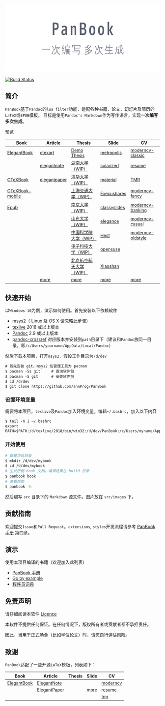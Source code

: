 <p align="center">
  <img height="220" src="src/images/logo.png">
</p>

[![Build Status](https://ci.annhe.net/api/badges/annProg/PanBook/status.svg)](https://ci.annhe.net/annProg/PanBook)

## 简介
`PanBook`基于`Pandoc`的`lua filter`功能，适配各种书籍，论文，幻灯片及简历的`LaTeX`或`EPUB`模板。
目标是使用`Pandoc's Markdown`作为写作语言，实现**一次编写 多次生成**。

预览

| Book | Article | Thesis | Slide | CV |
| --- | --- | --- | --- | --- |
|[ElegantBook](https://panbook.annhe.net/pub/PanBook-book-elegantbook-pc.pdf) | [ctexart](https://panbook.annhe.net/pub/article-art-ctexart.pdf)| [Demo Thesis](https://panbook.annhe.net/pub/thesis-thesis-thesis.pdf) | [metropolis](https://panbook.annhe.net/pub/beamer-slide-metropolis.pdf) |[moderncv-classic](https://panbook.annhe.net/pub/cv-cv-moderncv-classic-blue.pdf)|
|| [elegantnote](https://panbook.annhe.net/pub/article-art-elegantnote.pdf) | [湖南大学（WIP）](https://panbook.annhe.net/pub/thesis-thesis-hnuthesis.pdf) |[solarized](https://panbook.annhe.net/pub/beamer-slide-solarized.pdf)|[resume](https://panbook.annhe.net/pub/cv-cv-resume.pdf)|
|[CTeXBook](https://panbook.annhe.net/pub/PanBook-book-ctexbook-pc.pdf) | [elegantpaper](https://panbook.annhe.net/pub/article-art-elegantpaper.pdf) | [清华大学（WIP）](https://panbook.annhe.net/pub/thesis-thesis-thuthesis.pdf) | [material](https://panbook.annhe.net/pub/beamer-slide-material.pdf)| [TMR](https://panbook.annhe.net/pub/cv-cv-tmr.pdf)|
|[CTeXBook-mobile](https://panbook.annhe.net/pub/PanBook-book-ctexbook-mobile.pdf)| | [上海交通大学（WIP）](https://panbook.annhe.net/pub/thesis-thesis-sjtuthesis.pdf) | [Execushares](https://panbook.annhe.net/pub/beamer-slide-Execushares.pdf)|[moderncv-fancy](https://panbook.annhe.net/pub/cv-cv-moderncv-fancy-blue.pdf) |
| [Epub](https://panbook.annhe.net/pub/PanBook.epub) | | [南京大学（WIP）](https://panbook.annhe.net/pub/thesis-thesis-njuthesis.pdf) | [classyslides](https://panbook.annhe.net/pub/beamer-slide-classyslides.pdf) | [moderncv-banking](https://panbook.annhe.net/pub/cv-cv-moderncv-banking-blue.pdf) |
| | | [山东大学（WIP）](https://panbook.annhe.net/pub/thesis-thesis-sduthesis.pdf) | [elegance](https://panbook.annhe.net/pub/beamer-slide-elegance.pdf) | [moderncv-casual](https://panbook.annhe.net/pub/cv-cv-moderncv-casual-blue.pdf) |
| | | [中国科学院大学（WIP）](https://panbook.annhe.net/pub/thesis-thesis-ucasthesis.pdf) | [Hest](https://panbook.annhe.net/pub/beamer-slide-Hest.pdf) | [moderncv-oldstyle](https://panbook.annhe.net/pub/cv-cv-moderncv-oldstyle-blue.pdf) |
| | | [电子科技大学（WIP）](https://panbook.annhe.net/pub/thesis-thesis-uestcthesis.pdf) | [opensuse](https://panbook.annhe.net/pub/beamer-slide-opensuse.pdf) | |
| | | [北京航空航天大学（WIP）](https://panbook.annhe.net/pub/thesis-thesis-buaathesis.pdf) | [Xiaoshan](https://panbook.annhe.net/pub/beamer-slide-Xiaoshan.pdf) | |
| | [more](https://github.com/annProg/PanBook/tree/master/demo/article)| [more](https://github.com/annProg/PanBook/tree/master/demo/thesis) |[more](https://github.com/annProg/PanBook/tree/master/demo/beamer) |[more](https://github.com/annProg/PanBook/tree/master/demo/cv) |

## 快速开始
以`Windows 10`为例，演示如何使用。首先安装以下依赖软件

- [msys2](https://www.msys2.org/)（ Linux 及 OS X 请忽略此步骤）
- [texlive](http://mirror.ctan.org/systems/texlive/Images/) 2018 或以上版本
- [Pandoc](https://pandoc.org/installing.html) 2.9 或以上版本
- [pandoc-crossref](https://github.com/lierdakil/pandoc-crossref/releases) 对应版本并安装到`path`目录下（建议和`Pandoc`放同一目录，即`/c/Users/yourname/AppData/Local/Pandoc`）

然后下载本项目，打开`msys2`，假设工作目录为`/d/dev`

```
# 首先安装 git，msys2 包管理工具为 pacman
$ pacman -Ss git     # 查询软件包
$ pacman -S git      # 安装软件包
$ cd /d/dev
$ git clone https://github.com/annProg/PanBook
```

### 设置环境变量
需要将本项目，`texlive`及`Pandoc`加入环境变量，编辑`~/.bashrc`，加入以下内容

```
$ tail -n 1 ~/.bashrc
export PATH=$PATH:/d/texlive/2018/bin/win32:/d/dev/PanBook:/c/Users/myname/AppData/Local/Pandoc
```

### 开始使用

```bash
# 新建项目目录
$ mkdir /d/dev/mybook
$ cd /d/dev/mybook
# 生成示例 book 文档，编译结果在 build 目录
$ panbook book
# 查看帮助
$ panbook -h
```
然后编写 `src` 目录下的 `Markdown` 源文件。图片放在 `src/images` 下。

## 贡献指南
欢迎提交`Issue`和`Pull Request`。`extensions`, `styles`开发流程请参考 [PanBook 手册](https://panbook.annhe.net/pub/PanBook-book-elegantbook-pc.pdf) 第四章。

## 演示

使用本项目编译的书籍（欢迎加入此列表）

- [PanBook 手册](https://panbook.annhe.net/pub/PanBook-book-elegantbook-pc.pdf)
- [Go by example](https://github.com/pandoc-ebook/gobyexample-zh)
- [程序员词典](https://github.com/annProg/programerDict)

## 免责声明

请仔细阅读本软件 [Licence](https://github.com/annProg/PanBook/blob/master/LICENCE)

本软件不提供任何保证。在任何情况下，版权所有者或贡献者都不承担责任。

因此，当用于正式场合（比如学位论文）时，请您自行评估风险。

## 致谢
`PanBook`适配了一些开源`LaTeX`模板，列表如下：

| Book | Article | Thesis | Slide | CV |
| -- | --- | --- | --- | --- |
| [ElegantBook](https://github.com/ElegantLaTeX/ElegantBook) | [ElegantNote](https://github.com/ElegantLaTeX/ElegantNote) | | | [moderncv](https://github.com/xdanaux/moderncv) |
| | [ElegantPaper](https://github.com/ElegantLaTeX/ElegantPaper) | |[more](https://github.com/annProg/PanBook/tree/master/styles/slide) | [resume](https://github.com/billryan/resume) |
| | | | | [tmr](https://github.com/TheMartianLife/TheMartianResume) |